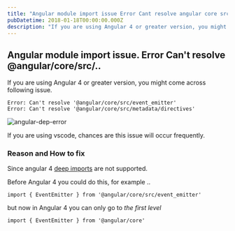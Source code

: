 ```yaml
---
title: "Angular module import issue Error Cant resolve angular core src"
pubDatetime: 2018-01-18T00:00:00.000Z
description: "If you are using Angular 4 or greater version, you might come across following issue."
---
```


## Angular module import issue. Error Can't resolve @angular/core/src/..

If you are using Angular 4 or greater version, you might come across following issue.

```
Error: Can't resolve '@angular/core/src/event_emitter'
Error: Can't resolve '@angular/core/src/metadata/directives'
```

![angular-dep-error](https://lazydevguy.files.wordpress.com/2018/01/angular-issue.png)

If you are using vscode, chances are this issue will occur frequently.

### Reason and How to fix

Since angular 4 [deep imports](https://github.com/angular/angular/blob/master/docs/PUBLIC_API.md) are not supported.

Before Angular 4 you could do this, for example ..

`import { EventEmitter } from '@angular/core/src/event_emitter'`

but now in Angular 4 you can only go to *the first level*

`import { EventEmitter } from '@angular/core'` 